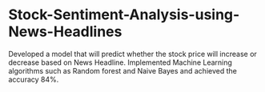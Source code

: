 # Stock-Sentiment-Analysis-using-News-Headlines

Developed a model that will predict whether the stock price will increase or decrease based on News Headline.
Implemented Machine Learning algorithms such as Random forest and Naive Bayes and achieved the accuracy 84%.
